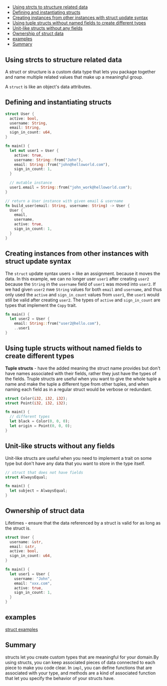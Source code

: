 #

- [Using strcts to structure related data](#using-strcts-to-structure-related-data)
- [Defining and instantiating structs](#defining-and-instantiating-structs)
- [Creating instances from other instances with struct update syntax](#creating-instances-from-other-instances-with-struct-update-syntax)
- [Using tuple structs without named fields to create different types](#using-tuple-structs-without-named-fields-to-create-different-types)
- [Unit-like structs without any fields](#unit-like-structs-without-any-fields)
- [Ownership of struct data](#ownership-of-struct-data)
- [examples](#examples)
- [Summary](#summary)

## Using strcts to structure related data

A struct or structure is a custom data type that lets you package together and name multiple related values that make up a meaningful group.

A `struct` is like an object's data attributes.

## Defining and instantiating structs

```rs
struct User {
  active: bool,
  username: String,
  email: String,
  sign_in_count: u64,
}

fn main() {
  let mut user1 = User {
    active: true,
    username: String::from("John"),
    email: String::from("john@helloworld.com"),
    sign_in_count: 1,
  }

  // mutable instance
  user1.email = String::from("john_work@helloworld.com");
}

// return a User instance with given email & username
fn build_user(email: String, username: String) -> User {
  User {
    email,
    username,
    active: true,
    sign_in_count: 1,
  }
}
```

## Creating instances from other instances with struct update syntax

The `struct` update syntax users = like an assignment. because it moves the data.
In this example, we can no longer user `user1` after creating `user2` because the `String` in the `username` field of `user1` was moved into `user2`.
If we had given `user2` nwe `String` values for both `email` and `username`, and thus only used the `active` and `sign_in_count` values from `user1`, the `user1` would still be valid after creating `user2`.
The types of `active` and `sign_in_count` are types that implement the `Copy` trait.

```rs
fn main() {
  let user2 = User {
    email: String::from("user2@hello.com"),
    ..user1
}
```

## Using tuple structs without named fields to create different types

**Tuple structs** - have the added meaning the struct name provides but don't have names associated with their fields, rather they just have the types of the fields.
Truple structs are useful when you want to give the whole tuple a name and make the tuple a different type from other tuples, and when naming each field as in a regular struct would be verbose or redundant.

```rs
struct Color(i32, i32, i32);
struct Point(i32, i32, i32);

fn main() {
  // different types
  let black = Color(0, 0, 0);
  let origin = Point(0, 0, 0);
}
```

## Unit-like structs without any fields

Unit-like structs are useful when you need to implement a trait on some type but don't have any data that you want to store in the type itself.

```rs
// struct that does not have fields
struct AlwaysEqual;

fn main() {
  let subject = AlwaysEqual;
}
```

## Ownership of struct data

Lifetimes - ensure that the data referenced by a struct is valid for as long as the struct is.

```rs
struct User {
  username: &str,
  email: &str,
  active: bool,
  sign_in_count: u64,
}

fn main() {
  let user1 = User {
    username: "John",
    email: "xxx.com",
    active: true,
    sign_in_count: 1,
  }
}
```

## examples

[struct examples](./rectangles/)

## Summary

structs let you create custom types that are meaningful for your domain.By using structs, you can keep associated pieces of data connected to each piece to make you code clear. In `impl`, you can define functions that are associated with your type, and methods are a kind of associated function that let you specify the behavior of your structs have.
